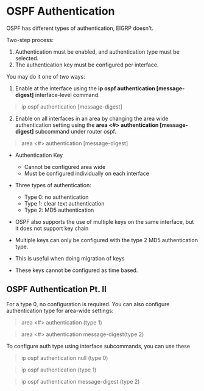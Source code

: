 # OSPF Authentication

OSPF has different types of authentication, EIGRP doesn't.

Two-step process:

1. Authentication must be enabled, and authentication type must be selected.
2. The authentication key must be configured per interface.

You may do it one of two ways:

1. Enable at the interface using the __ip ospf authentication [message-digest]__ interface-level command.

> ip ospf authentication [message-digest]

2. Enable on all interfaces in an area by changing the area wide authentication setting using the __area <#> authentication [message-digest]__ subcommand under router ospf.

> area <#> authentication [message-digest]

* Authentication Key
    + Cannot be configured area wide
    + Must be configured individually on each interface
* Three types of authentication:
    + Type 0: no authentication
    + Type 1: clear text authentication
    + Type 2: MD5 authentication

* OSPF also supports the use of multiple keys on the same interface, but it does not support key chain
* Multiple keys can only be configured with the type 2 MD5 authentication type.
* This is useful when doing migration of keys
* These keys cannot be configured as time based.

## OSPF Authentication Pt. II

For a type 0, no configuration is required. You can also configure authentication type for area-wide settings:

> area <#> authentication (type 1)

> area <#> authentication message-digest(type 2)

To configure auth type using interface subcommands, you can use these

> ip ospf authentication null (type 0)

> ip ospf authentication (type 1)

> ip ospf authentication message-digest (type 2)

